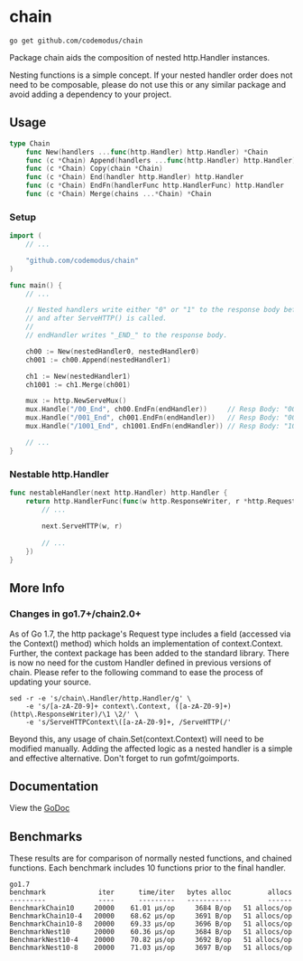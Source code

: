 # chain

    go get github.com/codemodus/chain

Package chain aids the composition of nested http.Handler instances.

Nesting functions is a simple concept.  If your nested handler order does not 
need to be composable, please do not use this or any similar package and avoid 
adding a dependency to your project.

## Usage

```go
type Chain
    func New(handlers ...func(http.Handler) http.Handler) *Chain
    func (c *Chain) Append(handlers ...func(http.Handler) http.Handler) *Chain
    func (c *Chain) Copy(chain *Chain)
    func (c *Chain) End(handler http.Handler) http.Handler
    func (c *Chain) EndFn(handlerFunc http.HandlerFunc) http.Handler
    func (c *Chain) Merge(chains ...*Chain) *Chain
```

### Setup

```go
import (
    // ...

    "github.com/codemodus/chain"
)

func main() {
    // ...

  	// Nested handlers write either "0" or "1" to the response body before
	// and after ServeHTTP() is called.
	//
	// endHandler writes "_END_" to the response body.

	ch00 := New(nestedHandler0, nestedHandler0)
	ch001 := ch00.Append(nestedHandler1)

	ch1 := New(nestedHandler1)
	ch1001 := ch1.Merge(ch001)

	mux := http.NewServeMux()
	mux.Handle("/00_End", ch00.EndFn(endHandler))     // Resp Body: "00_END_00"
	mux.Handle("/001_End", ch001.EndFn(endHandler))   // Resp Body: "001_END_100"
	mux.Handle("/1001_End", ch1001.EndFn(endHandler)) // Resp Body: "1001_END_1001"

    // ...
}
```

### Nestable http.Handler

```go
func nestableHandler(next http.Handler) http.Handler {
    return http.HandlerFunc(func(w http.ResponseWriter, r *http.Request) {
        // ...
        
        next.ServeHTTP(w, r)
    	
        // ...
    })
}
```

## More Info

### Changes in go1.7+/chain2.0+

As of Go 1.7, the http package's Request type includes a field (accessed via 
the Context() method) which holds an implementation of context.Context. Further, 
the context package has been added to the standard library. There is now no need 
for the custom Handler defined in previous versions of chain. Please refer to 
the following command to ease the process of updating your source.

    sed -r -e 's/chain\.Handler/http.Handler/g' \
        -e 's/[a-zA-Z0-9]+ context\.Context, ([a-zA-Z0-9]+) (http\.ResponseWriter)/\1 \2/' \
        -e 's/ServeHTTPContext\([a-zA-Z0-9]+, /ServeHTTP(/'

Beyond this, any usage of chain.Set(context.Context) will need to be modified
manually. Adding the affected logic as a nested handler is a simple and 
effective alternative. Don't forget to run gofmt/goimports.

## Documentation

View the [GoDoc](http://godoc.org/github.com/codemodus/chain)

## Benchmarks

These results are for comparison of normally nested functions, and chained 
functions.  Each benchmark includes 10 functions prior to the final handler.

    go1.7
    benchmark             iter      time/iter   bytes alloc         allocs
    ---------             ----      ---------   -----------         ------
    BenchmarkChain10     20000    61.01 μs/op     3684 B/op   51 allocs/op
    BenchmarkChain10-4   20000    68.62 μs/op     3691 B/op   51 allocs/op
    BenchmarkChain10-8   20000    69.33 μs/op     3696 B/op   51 allocs/op
    BenchmarkNest10      20000    60.36 μs/op     3684 B/op   51 allocs/op
    BenchmarkNest10-4    20000    70.82 μs/op     3692 B/op   51 allocs/op
    BenchmarkNest10-8    20000    71.03 μs/op     3697 B/op   51 allocs/op
